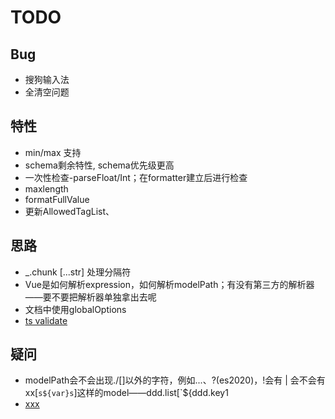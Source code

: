 # TODO

## Bug

+ 搜狗输入法
+ 全清空问题

## 特性

+ min/max 支持
+ schema剩余特性, schema优先级更高
+ 一次性检查-parseFloat/Int；在formatter建立后进行检查
+ maxlength
+ formatFullValue
+ 更新AllowedTagList、

## 思路

+ _.chunk [...str] 处理分隔符
+ Vue是如何解析expression，如何解析modelPath；有没有第三方的解析器——要不要把解析器单独拿出去呢
+ 文档中使用globalOptions
+ [ts validate](https://www.tslang.cn/docs/handbook/namespaces.html)

## 疑问

+ modelPath会不会出现./[]以外的字符，例如...、?(es2020)，!会有  |   会不会有xx[``s${var}s``]这样的model——ddd.list[`${ddd.key1
+ [xxx](https://github.com/tuchk4/storybook-readme)
